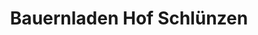 ---
title: "Bauernladen Hof Schlünzen"
url: /beschendorf/bauernladen-hof-schluenzen/
shop: Hofladen
---